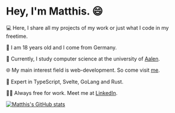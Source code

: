 # Hey, I'm Matthis. 😄

<!-- main links -->

💻 Here, I share all my projects of my work or just what I code in my freetime.

🧔 I am 18 years old and I come from Germany.

🏫 Currently, I study computer science at the university of [Aalen](https://www.hs-aalen.de/). 

🌐 My main interest field is web-development. So come visit [me](https://matthisgeissler.pages.dev).

🥅 Expert in TypeScript, Svelte, GoLang and Rust.

🧑‍🏭 Always free for work. Meet me at [LinkedIn](https://www.linkedin.com/in/matthis-gei%C3%9Fler-4198b9258).

<!-- github profile statistics -->

[![Matthis's GitHub stats](https://github-readme-stats.vercel.app/api?username=M4tt1-Coder?show=prs_merged,prs_merged_percentage?show_icons=true?theme=gruvbox)](https://github.com/anuraghazra/github-readme-stats)
